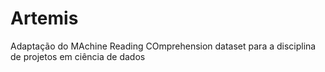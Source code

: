 # Artemis
Adaptação do MAchine Reading COmprehension dataset para a disciplina de projetos em ciência de dados

